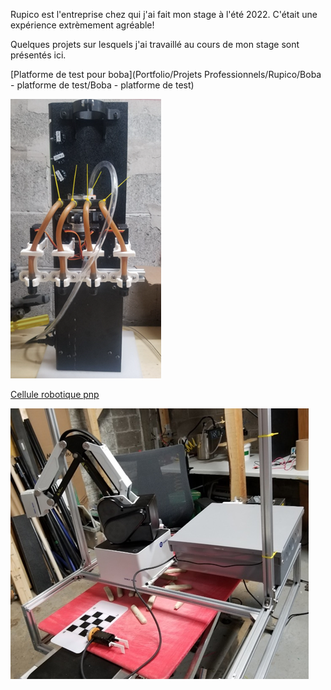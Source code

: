 
 Rupico est l'entreprise chez qui j'ai fait mon stage à l'été 2022. C'était une expérience extrèmement agréable! 

 Quelques projets sur lesquels j'ai travaillé au cours de mon stage sont présentés ici.

[Platforme de test pour boba](Portfolio/Projets Professionnels/Rupico/Boba - platforme de test/Boba - platforme de test)

![Figure 6 Prototype d'un distributeur de goutes pour cuisine moléculaire](Projets%20Professionnels/Rupico/Boba%20-%20platforme%20de%20test/media/Pasted%20image%2020230416164253.png)

[Cellule robotique pnp](Cellule%20robotique%20pnp)

![Figure 1 Cellule robotique de petite taille](Projets%20Professionnels/Rupico/Cellule%20robotique%20pnp/media/Pasted%20image%2020230416164020.png)

